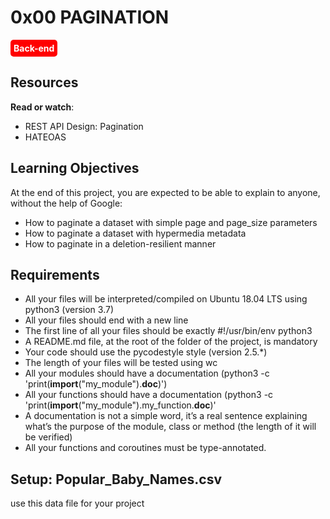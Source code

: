 # 0x00 PAGINATION
<ul style="display: table-footer-group; list-style: none">
    <li><span style="color: white; background-color: red; padding: 5px; float: left; border-radius: 5px; font-weight: bold">Back-end</span></li>
</ul>

## Resources
**Read or watch**:

* REST API Design: Pagination
* HATEOAS
## Learning Objectives
At the end of this project, you are expected to be able to explain to anyone, without the help of Google:

* How to paginate a dataset with simple page and page_size parameters
* How to paginate a dataset with hypermedia metadata
* How to paginate in a deletion-resilient manner
## Requirements
* All your files will be interpreted/compiled on Ubuntu 18.04 LTS using python3 (version 3.7)
* All your files should end with a new line
* The first line of all your files should be exactly #!/usr/bin/env python3
* A README.md file, at the root of the folder of the project, is mandatory
* Your code should use the pycodestyle style (version 2.5.*)
* The length of your files will be tested using wc
* All your modules should have a documentation (python3 -c 'print(__import__("my_module").__doc__)')
* All your functions should have a documentation (python3 -c 'print(__import__("my_module").my_function.__doc__)'
* A documentation is not a simple word, it’s a real sentence explaining what’s the purpose of the module, class or method (the length of it will be verified)
* All your functions and coroutines must be type-annotated.
## Setup: Popular_Baby_Names.csv
use this data file for your project
